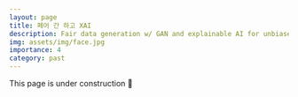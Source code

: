 ```yaml
---
layout: page
title: 페어 간 하고 XAI
description: Fair data generation w/ GAN and explainable AI for unbiased classification
img: assets/img/face.jpg
importance: 4
category: past
---
```

This page is under construction :construction: